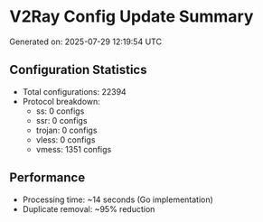 # V2Ray Config Update Summary
Generated on: 2025-07-29 12:19:54 UTC

## Configuration Statistics
- Total configurations: 22394
- Protocol breakdown:
  - ss: 0 configs
  - ssr: 0 configs
  - trojan: 0 configs
  - vless: 0 configs
  - vmess: 1351 configs

## Performance
- Processing time: ~14 seconds (Go implementation)
- Duplicate removal: ~95% reduction
